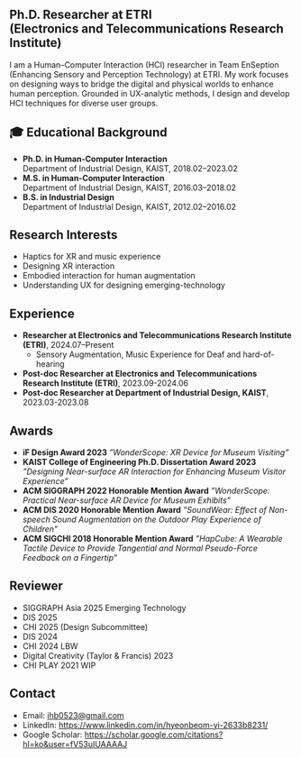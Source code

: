
## Ph.D. Researcher at ETRI <br> (Electronics and Telecommunications Research Institute)
<div class="note-box">
I am a Human–Computer Interaction (HCI) researcher in Team EnSeption (Enhancing Sensory and Perception Technology) at ETRI.
My work focuses on designing ways to bridge the digital and physical worlds to enhance human perception.
Grounded in UX-analytic methods, I design and develop HCI techniques for diverse user groups.
</div>

## 🎓 Educational Background
- **Ph.D. in Human-Computer Interaction** <br> Department of Industrial Design, KAIST, 2018.02–2023.02  
- **M.S. in Human-Computer Interaction** <br> Department of Industrial Design, KAIST, 2016.03–2018.02 
- **B.S. in Industrial Design** <br> Department of Industrial Design, KAIST, 2012.02–2016.02 

## Research Interests
- Haptics for XR and music experience
- Designing XR interaction
- Embodied interaction for human augmentation
- Understanding UX for designing emerging-technology
<!-- TODO: 노션 기반으로 수정 -->

## Experience
- **Researcher at Electronics and Telecommunications Research Institute (ETRI)**, 2024.07–Present  
  - Sensory Augmentation, Music Experience for Deaf and hard-of-hearing
- **Post-doc Researcher at Electronics and Telecommunications Research Institute (ETRI)**, 2023.09-2024.06
- **Post-doc Researcher at Department of Industrial Design, KAIST**, 2023.03-2023.08

## Awards
- **iF Design Award 2023**
*”WonderScope: XR Device for Museum Visiting”*
- **KAIST College of Engineering Ph.D. Dissertation Award 2023**
*”Designing Near-surface AR Interaction for Enhancing Museum Visitor Experience”*
- **ACM SIGGRAPH 2022 Honorable Mention Award**
*”WonderScope: Practical Near-surface AR Device for Museum Exhibits”*
- **ACM DIS 2020 Honorable Mention Award**
*”SoundWear: Effect of Non-speech Sound Augmentation on the Outdoor Play Experience of Children”*
- **ACM SIGCHI 2018 Honorable Mention Award**
*”HapCube: A Wearable Tactile Device to Provide Tangential and Normal Pseudo-Force Feedback on a Fingertip”*

## Reviewer
- SIGGRAPH Asia 2025 Emerging Technology
- DIS 2025
- CHI 2025 (Design Subcommittee)
- DIS 2024
- CHI 2024 LBW
- Digital Creativity (Taylor & Francis) 2023
- CHI PLAY 2021 WIP

## Contact
- Email: <ihb0523@gmail.com> 
- LinkedIn: https://www.linkedin.com/in/hyeonbeom-yi-2633b8231/
- Google Scholar: https://scholar.google.com/citations?hl=ko&user=fV53uIUAAAAJ
